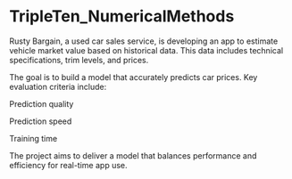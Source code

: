 # TripleTen_NumericalMethods

Rusty Bargain, a used car sales service, is developing an app to estimate vehicle market value based on historical data. This data includes technical specifications, trim levels, and prices.

The goal is to build a model that accurately predicts car prices. Key evaluation criteria include:

Prediction quality

Prediction speed

Training time

The project aims to deliver a model that balances performance and efficiency for real-time app use.
